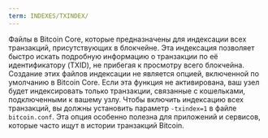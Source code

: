 ```yaml
---
term: INDEXES/TXINDEX/
---
```


Файлы в Bitcoin Core, которые предназначены для индексации всех транзакций, присутствующих в блокчейне. Эта индексация позволяет быстро искать подробную информацию о транзакции по её идентификатору (TXID), не прибегая к просмотру всего блокчейна. Создание этих файлов индексации не является опцией, включенной по умолчанию в Bitcoin Core. Если эта функция не активирована, ваш узел будет индексировать только транзакции, связанные с кошельками, подключенными к вашему узлу. Чтобы включить индексацию всех транзакций, вы должны установить параметр `-txindex=1` в файле `bitcoin.conf`. Эта опция особенно полезна для приложений и сервисов, которые часто ищут в истории транзакций Bitcoin.